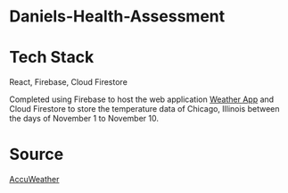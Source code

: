 # Daniels-Health-Assessment

# Tech Stack

React, Firebase, Cloud Firestore

Completed using Firebase to host the web application [Weather App](https://danielshealthassessment.firebaseapp.com/)
and Cloud Firestore to store the temperature data of Chicago, Illinois between the days of November 1 to November 10.

# Source

[AccuWeather](https://www.accuweather.com/en/us/chicago/60608/november-weather/348308)
